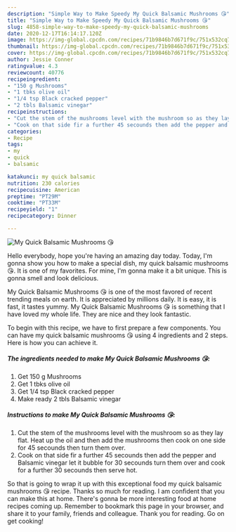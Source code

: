 ```yaml
---
description: "Simple Way to Make Speedy My Quick Balsamic Mushrooms 😘"
title: "Simple Way to Make Speedy My Quick Balsamic Mushrooms 😘"
slug: 4858-simple-way-to-make-speedy-my-quick-balsamic-mushrooms
date: 2020-12-17T16:14:17.120Z
image: https://img-global.cpcdn.com/recipes/71b9846b7d671f9c/751x532cq70/my-quick-balsamic-mushrooms-😘-recipe-main-photo.jpg
thumbnail: https://img-global.cpcdn.com/recipes/71b9846b7d671f9c/751x532cq70/my-quick-balsamic-mushrooms-😘-recipe-main-photo.jpg
cover: https://img-global.cpcdn.com/recipes/71b9846b7d671f9c/751x532cq70/my-quick-balsamic-mushrooms-😘-recipe-main-photo.jpg
author: Jessie Conner
ratingvalue: 4.3
reviewcount: 40776
recipeingredient:
- "150 g Mushrooms"
- "1 tbks olive oil"
- "1/4 tsp Black cracked pepper"
- "2 tbls Balsamic vinegar"
recipeinstructions:
- "Cut the stem of the mushrooms level with the mushroom so as they lay flat. Heat up the oil and then add the mushrooms then cook on one side for 45 secounds then turn them over."
- "Cook on that side fir a further 45 secounds then add the pepper and Balsamic vinegar let it bubble for 30 secounds turn them over and cook for a further 30 secounds then serve hot."
categories:
- Recipe
tags:
- my
- quick
- balsamic

katakunci: my quick balsamic 
nutrition: 230 calories
recipecuisine: American
preptime: "PT29M"
cooktime: "PT33M"
recipeyield: "1"
recipecategory: Dinner

---
```



![My Quick Balsamic Mushrooms 😘](https://img-global.cpcdn.com/recipes/71b9846b7d671f9c/751x532cq70/my-quick-balsamic-mushrooms-😘-recipe-main-photo.jpg)

Hello everybody, hope you're having an amazing day today. Today, I'm gonna show you how to make a special dish, my quick balsamic mushrooms 😘. It is one of my favorites. For mine, I'm gonna make it a bit unique. This is gonna smell and look delicious.



My Quick Balsamic Mushrooms 😘 is one of the most favored of recent trending meals on earth. It is appreciated by millions daily. It is easy, it is fast, it tastes yummy. My Quick Balsamic Mushrooms 😘 is something that I have loved my whole life. They are nice and they look fantastic.


To begin with this recipe, we have to first prepare a few components. You can have my quick balsamic mushrooms 😘 using 4 ingredients and 2 steps. Here is how you can achieve it.

<!--inarticleads1-->

##### The ingredients needed to make My Quick Balsamic Mushrooms 😘:

1. Get 150 g Mushrooms
1. Get 1 tbks olive oil
1. Get 1/4 tsp Black cracked pepper
1. Make ready 2 tbls Balsamic vinegar




<!--inarticleads2-->

##### Instructions to make My Quick Balsamic Mushrooms 😘:

1. Cut the stem of the mushrooms level with the mushroom so as they lay flat. Heat up the oil and then add the mushrooms then cook on one side for 45 secounds then turn them over.
1. Cook on that side fir a further 45 secounds then add the pepper and Balsamic vinegar let it bubble for 30 secounds turn them over and cook for a further 30 secounds then serve hot.




So that is going to wrap it up with this exceptional food my quick balsamic mushrooms 😘 recipe. Thanks so much for reading. I am confident that you can make this at home. There's gonna be more interesting food at home recipes coming up. Remember to bookmark this page in your browser, and share it to your family, friends and colleague. Thank you for reading. Go on get cooking!
